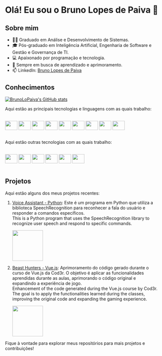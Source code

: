 # Olá! Eu sou o Bruno Lopes de Paiva 👋

## Sobre mim
- 👨‍🎓 Graduado em Análise e Desenvolvimento de Sistemas.
- 🎓 Pós-graduado em Inteligência Artificial, Engenharia de Software e Gestão e Governança de TI.
- 💻 Apaixonado por programação e tecnologia.
- 🌱 Sempre em busca de aprendizado e aprimoramento.
- 📫 LinkedIn: [Bruno Lopes de Paiva](https://www.linkedin.com/in/bruno-lopes-de-paiva-a35ab4198/)

## Conhecimentos
[![BrunoLoPaiva's GitHub stats](https://github-readme-stats.vercel.app/api/top-langs/?username=BrunoLoPaiva&exclude_repo=&hide=&langs_count=10&layout=compact)](https://github.com/anuraghazra/github-readme-stats)

Aqui estão as principais tecnologias e linguagens com as quais trabalho:
<div style="display: inline_block"><br>
  <img align="center" height="30" width="40" src="https://cdn.jsdelivr.net/gh/devicons/devicon/icons/html5/html5-original.svg">
  <img align="center" height="30" width="40" src="https://cdn.jsdelivr.net/gh/devicons/devicon/icons/css3/css3-original.svg">
  <img align="center" height="30" width="40" src="https://cdn.jsdelivr.net/gh/devicons/devicon/icons/javascript/javascript-original.svg"> 
  <img align="center" height="30" width="40" src="https://cdn.jsdelivr.net/gh/devicons/devicon/icons/java/java-original.svg"> 
  <img align="center" height="30" width="40" src="https://cdn.jsdelivr.net/gh/devicons/devicon/icons/csharp/csharp-original.svg">
  <img align="center" height="30" width="40" src="https://cdn.jsdelivr.net/gh/devicons/devicon/icons/nodejs/nodejs-original.svg">
  <img align="center" height="30" width="40" src="https://cdn.jsdelivr.net/gh/devicons/devicon/icons/vuejs/vuejs-original.svg">
  <img align="center" height="30" width="40" src="https://cdn.jsdelivr.net/gh/devicons/devicon/icons/flutter/flutter-original.svg">
  <img align="center" height="30" width="40" src="https://cdn.jsdelivr.net/gh/devicons/devicon/icons/firebase/firebase-plain.svg">

</div>

<br>

Aqui estão outras tecnologias com as quais trabalho:
<div style="display: inline_block"><br>
  <img align="center" height="30" width="40" src="https://cdn.jsdelivr.net/gh/devicons/devicon/icons/php/php-original.svg">
  <img align="center" height="30" width="40" src="https://cdn.jsdelivr.net/gh/devicons/devicon/icons/python/python-original.svg">
  <img align="center" height="30" width="40" src="https://cdn.jsdelivr.net/gh/devicons/devicon/icons/c/c-original.svg">
  <img align="center" height="30" width="40" src="https://cdn.jsdelivr.net/gh/devicons/devicon/icons/cplusplus/cplusplus-original.svg">
  <img align="center" height="30" width="40" src="https://cdn.jsdelivr.net/gh/devicons/devicon/icons/microsoftsqlserver/microsoftsqlserver-plain.svg">
  <img align="center" height="30" width="40" src="https://cdn.jsdelivr.net/gh/devicons/devicon/icons/mongodb/mongodb-original.svg">
</div>
<br>



## Projetos

Aqui estão alguns dos meus projetos recentes:

1. [Voice Assistant - Python](https://github.com/BrunoLoPaiva/VoiceAssistant):
   Este é um programa em Python que utiliza a biblioteca SpeechRecognition para reconhecer a fala do usuário e responder a comandos específicos.<br> 
   This is a Python program that uses the SpeechRecognition library to recognize user speech and respond to specific commands.

   <p align="left">
     <img height="100" src="https://i.pinimg.com/originals/92/99/40/929940c7800ad3868b0e7828d53073a7.gif">
   </p>
   
2. [Beast Hunters - Vue.js](https://brunolopaiva.github.io/Monsters/):
   Aprimoramento do código gerado durante o curso de Vue.js da Cod3r. O objetivo é aplicar as funcionalidades aprendidas durante as aulas, aprimorando o código original e expandindo a experiência de jogo.<br> 
   Enhancement of the code generated during the Vue.js course by Cod3r. The goal is to apply the functionalities learned during the classes, improving the original code and expanding the gaming experience.<br>
   
   <p align="left">
     <img height="100" src="https://media.tenor.com/3MuX4AU08SMAAAAC/cthulhu-illithids.gif">
   </p>
   

Fique à vontade para explorar meus repositórios para mais projetos e contribuições!
